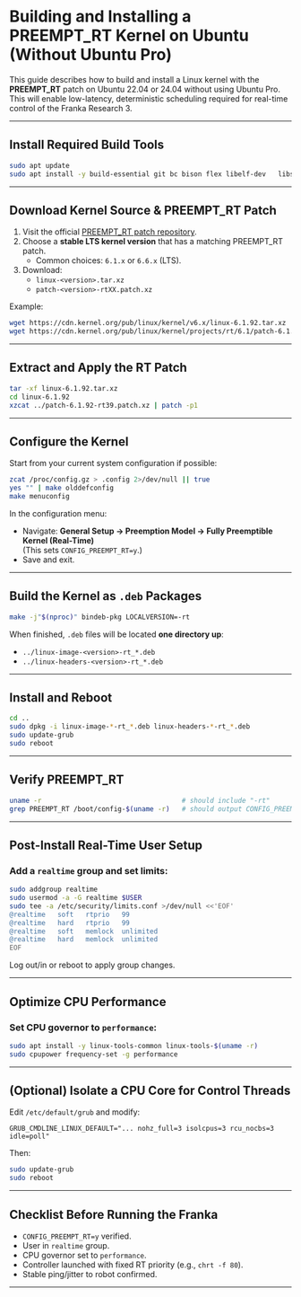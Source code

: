 # Building and Installing a PREEMPT_RT Kernel on Ubuntu (Without Ubuntu Pro)

This guide describes how to build and install a Linux kernel with the **PREEMPT_RT** patch on Ubuntu 22.04 or 24.04 without using Ubuntu Pro. This will enable low-latency, deterministic scheduling required for real-time control of the Franka Research 3.

---

## Install Required Build Tools
```bash
sudo apt update
sudo apt install -y build-essential git bc bison flex libelf-dev   libssl-dev dwarves libncurses-dev xz-utils fakeroot
```

---

## Download Kernel Source & PREEMPT_RT Patch

1. Visit the official [PREEMPT_RT patch repository](https://mirrors.edge.kernel.org/pub/linux/kernel/projects/rt/).
2. Choose a **stable LTS kernel version** that has a matching PREEMPT_RT patch.  
   - Common choices: `6.1.x` or `6.6.x` (LTS).
3. Download:
   - `linux-<version>.tar.xz`
   - `patch-<version>-rtXX.patch.xz`

Example:
```bash
wget https://cdn.kernel.org/pub/linux/kernel/v6.x/linux-6.1.92.tar.xz
wget https://cdn.kernel.org/pub/linux/kernel/projects/rt/6.1/patch-6.1.92-rt39.patch.xz
```

---

## Extract and Apply the RT Patch
```bash
tar -xf linux-6.1.92.tar.xz
cd linux-6.1.92
xzcat ../patch-6.1.92-rt39.patch.xz | patch -p1
```

---

## Configure the Kernel

Start from your current system configuration if possible:
```bash
zcat /proc/config.gz > .config 2>/dev/null || true
yes "" | make olddefconfig
make menuconfig
```

In the configuration menu:
- Navigate: **General Setup → Preemption Model → Fully Preemptible Kernel (Real-Time)**  
  (This sets `CONFIG_PREEMPT_RT=y`.)
- Save and exit.

---

## Build the Kernel as `.deb` Packages

```bash
make -j"$(nproc)" bindeb-pkg LOCALVERSION=-rt
```

When finished, `.deb` files will be located **one directory up**:
- `../linux-image-<version>-rt_*.deb`
- `../linux-headers-<version>-rt_*.deb`

---

## Install and Reboot
```bash
cd ..
sudo dpkg -i linux-image-*-rt_*.deb linux-headers-*-rt_*.deb
sudo update-grub
sudo reboot
```

---

## Verify PREEMPT_RT
```bash
uname -r                                   # should include "-rt"
grep PREEMPT_RT /boot/config-$(uname -r)   # should output CONFIG_PREEMPT_RT=y
```

---

## Post-Install Real-Time User Setup

### Add a `realtime` group and set limits:
```bash
sudo addgroup realtime
sudo usermod -a -G realtime $USER
sudo tee -a /etc/security/limits.conf >/dev/null <<'EOF'
@realtime   soft   rtprio   99
@realtime   hard   rtprio   99
@realtime   soft   memlock  unlimited
@realtime   hard   memlock  unlimited
EOF
```
Log out/in or reboot to apply group changes.

---

## Optimize CPU Performance

### Set CPU governor to `performance`:
```bash
sudo apt install -y linux-tools-common linux-tools-$(uname -r)
sudo cpupower frequency-set -g performance
```

---

## (Optional) Isolate a CPU Core for Control Threads
Edit `/etc/default/grub` and modify:
```
GRUB_CMDLINE_LINUX_DEFAULT="... nohz_full=3 isolcpus=3 rcu_nocbs=3 idle=poll"
```
Then:
```bash
sudo update-grub
sudo reboot
```

---

## Checklist Before Running the Franka
- `CONFIG_PREEMPT_RT=y` verified.
- User in `realtime` group.
- CPU governor set to `performance`.
- Controller launched with fixed RT priority (e.g., `chrt -f 80`).
- Stable ping/jitter to robot confirmed.

---
